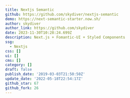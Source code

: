 ```yaml
---
title: Nextjs Semantic
github: https://github.com/skydiver/nextjs-semantic
demo: https://next-semantic-starter.now.sh/
author: skydiver
author_link: https://github.com/skydiver
date: 2023-11-30T10:28:24.699Z
description: Next.js + Fomantic-UI + Styled Components
ssg:
  - Nextjs
css: []
ui: []
cms: []
category: []
draft: false
publish_date: '2019-03-03T21:50:50Z'
update_date: '2022-05-18T22:54:17Z'
github_star: 67
github_fork: 26
---
```

